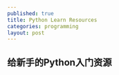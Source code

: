 ```yaml
---
published: true
title: Python Learn Resources
categories: programming
layout: post
---
```

## 给新手的Python入门资源
